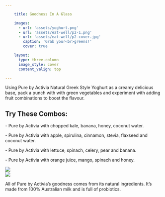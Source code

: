 ```yaml
---

    title: Goodness In A Glass

    images:
      - url: 'assets/yoghurt.png'
      - url: 'assets/eat-well/p2-1.png'
      - url: 'assets/eat-well/p2-cover.jpg'
        caption: 'Grab your<br>greens!'
        cover: true

    layout:
      type: three-column
      image_style: cover
      content_valign: top

---
```


Using Pure by Activia Natural Greek Style Yoghurt as a creamy delicious base, pack a punch with with green vegetables and experiment with adding fruit combinations to boost the flavour.

<h2>Try These Combos:</h2>

<p>- Pure by Activia with chopped kale, banana, honey, coconut water.</p>
<p>- Pure by Activia with apple, spirulina, cinnamon, stevia, flaxseed and coconut water.</p>
<p>- Pure by Activia with lettuce, spinach, celery, pear and banana.</p>
<p>- Pure by Activia with orange juice, mango, spinach and honey.</p>

<div class="highlight">
  <div class="row">
    <div class="col x6"><img src="assets/yoghurt.png" data-media-id="images:1"></div>
    <div class="col x6"><img src="assets/eat-well/p2-1.png" data-media-id="images:2"></div>
  </div>
  <p>All of Pure by Activia’s goodness comes from its natural ingredients. It’s made from 100% Australian milk and is full of probiotics.</p>
</div>
